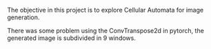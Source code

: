 The objective in this project is to explore Cellular Automata for image generation.

There was some problem using the ConvTranspose2d in pytorch, the generated image is subdivided in 9 windows.